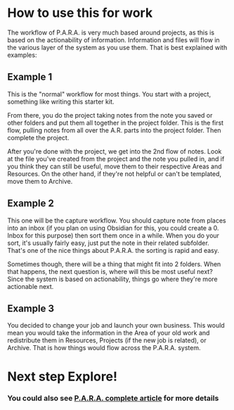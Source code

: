 # How to use this for work

The workflow of P.A.R.A. is very much based around projects, as this is based on the actionability of information. Information and files will flow in the various layer of the system as you use them. That is best explained with examples:

## Example 1

This is the "normal" workflow for most things. You start with a project, something like writing this starter kit.

From there, you do the project taking notes from the note you saved or other folders and put them all together in the project folder. This is the first flow, pulling notes from all over the A.R. parts into the project folder. Then complete the project. 

After you're done with the project, we get into the 2nd flow of notes. Look at the file you've created from the project and the note you pulled in, and if you think they can still be useful, move them to their respective Areas and Resources. On the other hand, if they're not helpful or can't be templated, move them to Archive. 

## Example 2

This one will be the capture workflow. You should capture note from places into an inbox (if you plan on using Obsidian for this, you could create a 0. Inbox for this purpose) then sort them once in a while. When you do your sort, it's usually fairly easy, just put the note in their related subfolder. That's one of the nice things about P.A.R.A. the sorting is rapid and easy.

Sometimes though, there will be a thing that might fit into 2 folders. When that happens, the next question is, where will this be most useful next? Since the system is based on actionability, things go where they're more actionable next. 

## Example 3

You decided to change your job and launch your own business. This would mean you would take the information in the Area of your old work and redistribute them in Resources, Projects (if the new job is related), or Archive. That is how things would flow across the P.A.R.A. system.  

# Next step Explore!
### You could also see [P.A.R.A. complete article](https://fortelabs.co/blog/para/) for more details

